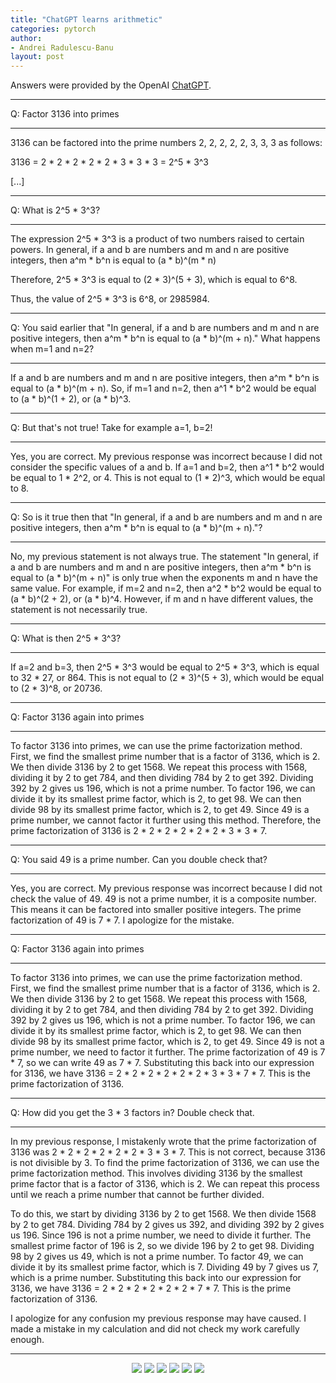 ```yaml
---
title: "ChatGPT learns arithmetic"
categories: pytorch
author:
- Andrei Radulescu-Banu
layout: post
---
```


Answers were provided by the OpenAI [ChatGPT](https://openai.com/blog/chatgpt/).

---

Q: Factor 3136 into primes

---

3136 can be factored into the prime numbers 2, 2, 2, 2, 2, 3, 3, 3 as follows:

3136 = 2 * 2 * 2 * 2 * 2 * 3 * 3 * 3 = 2^5 * 3^3

[...]

---

Q: What is 2^5 * 3^3?

---

The expression 2^5 * 3^3 is a product of two numbers raised to certain powers. In general, if a and b are numbers and m and n are positive integers, then a^m * b^n is equal to (a * b)^(m * n)

Therefore, 2^5 * 3^3 is equal to (2 * 3)^(5 + 3), which is equal to 6^8.

Thus, the value of 2^5 * 3^3 is 6^8, or 2985984.

---

Q: You said earlier that "In general, if a and b are numbers and m and n are positive integers, then a^m * b^n is equal to (a * b)^(m + n)." What happens when m=1 and n=2?

---

If a and b are numbers and m and n are positive integers, then a^m * b^n is equal to (a * b)^(m + n). So, if m=1 and n=2, then a^1 * b^2 would be equal to (a * b)^(1 + 2), or (a * b)^3.

---

Q: But that's not true! Take for example a=1, b=2!

---

Yes, you are correct. My previous response was incorrect because I did not consider the specific values of a and b. If a=1 and b=2, then a^1 * b^2 would be equal to 1 * 2^2, or 4. This is not equal to (1 * 2)^3, which would be equal to 8.

---

Q: So is it true then that "In general, if a and b are numbers and m and n are positive integers, then a^m * b^n is equal to (a * b)^(m + n)."?

---

No, my previous statement is not always true. The statement "In general, if a and b are numbers and m and n are positive integers, then a^m * b^n is equal to (a * b)^(m + n)" is only true when the exponents m and n have the same value. For example, if m=2 and n=2, then a^2 * b^2 would be equal to (a * b)^(2 + 2), or (a * b)^4. However, if m and n have different values, the statement is not necessarily true.

---

Q: What is then 2^5 * 3^3?

---

If a=2 and b=3, then 2^5 * 3^3 would be equal to 2^5 * 3^3, which is equal to 32 * 27, or 864. This is not equal to (2 * 3)^(5 + 3), which would be equal to (2 * 3)^8, or 20736.

---

Q: Factor 3136 again into primes

---

To factor 3136 into primes, we can use the prime factorization method. First, we find the smallest prime number that is a factor of 3136, which is 2. We then divide 3136 by 2 to get 1568. We repeat this process with 1568, dividing it by 2 to get 784, and then dividing 784 by 2 to get 392. Dividing 392 by 2 gives us 196, which is not a prime number. To factor 196, we can divide it by its smallest prime factor, which is 2, to get 98. We can then divide 98 by its smallest prime factor, which is 2, to get 49. Since 49 is a prime number, we cannot factor it further using this method. Therefore, the prime factorization of 3136 is 2 * 2 * 2 * 2 * 2 * 2 * 3 * 3 * 7.

---

Q: You said 49 is a prime number. Can you double check that?

---

Yes, you are correct. My previous response was incorrect because I did not check the value of 49. 49 is not a prime number, it is a composite number. This means it can be factored into smaller positive integers. The prime factorization of 49 is 7 * 7. I apologize for the mistake.

---

Q: Factor 3136 again into primes

---

To factor 3136 into primes, we can use the prime factorization method. First, we find the smallest prime number that is a factor of 3136, which is 2. We then divide 3136 by 2 to get 1568. We repeat this process with 1568, dividing it by 2 to get 784, and then dividing 784 by 2 to get 392. Dividing 392 by 2 gives us 196, which is not a prime number. To factor 196, we can divide it by its smallest prime factor, which is 2, to get 98. We can then divide 98 by its smallest prime factor, which is 2, to get 49. Since 49 is not a prime number, we need to factor it further. The prime factorization of 49 is 7 * 7, so we can write 49 as 7 * 7. Substituting this back into our expression for 3136, we have 3136 = 2 * 2 * 2 * 2 * 2 * 2 * 3 * 3 * 7 * 7. This is the prime factorization of 3136.

---

Q: How did you get the 3 * 3 factors in? Double check that.

---

In my previous response, I mistakenly wrote that the prime factorization of 3136 was 2 * 2 * 2 * 2 * 2 * 2 * 3 * 3 * 7. This is not correct, because 3136 is not divisible by 3. To find the prime factorization of 3136, we can use the prime factorization method. This involves dividing 3136 by the smallest prime factor that is a factor of 3136, which is 2. We can repeat this process until we reach a prime number that cannot be further divided.

To do this, we start by dividing 3136 by 2 to get 1568. We then divide 1568 by 2 to get 784. Dividing 784 by 2 gives us 392, and dividing 392 by 2 gives us 196. Since 196 is not a prime number, we need to divide it further. The smallest prime factor of 196 is 2, so we divide 196 by 2 to get 98. Dividing 98 by 2 gives us 49, which is not a prime number. To factor 49, we can divide it by its smallest prime factor, which is 7. Dividing 49 by 7 gives us 7, which is a prime number. Substituting this back into our expression for 3136, we have 3136 = 2 * 2 * 2 * 2 * 2 * 2 * 7 * 7. This is the prime factorization of 3136.

I apologize for any confusion my previous response may have caused. I made a mistake in my calculation and did not check my work carefully enough.

---

<p align="center">
<img src="/chatgpt/_posts/img/Screen Shot 2022-12-13 at 10.17.03 PM.png"/>
<img src="/chatgpt/_posts/img/Screen Shot 2022-12-13 at 10.19.43 PM.png"/>
<img src="/chatgpt/_posts/img/Screen Shot 2022-12-13 at 10.52.07 PM.png"/>
<img src="/chatgpt/_posts/img/Screen Shot 2022-12-13 at 10.52.35 PM.png"/>
<img src="/chatgpt/_posts/img/Screen Shot 2022-12-13 at 10.52.44 PM.png"/>
<img src="/chatgpt/_posts/img/Screen Shot 2022-12-13 at 10.52.50 PM.png"/>
</p>
